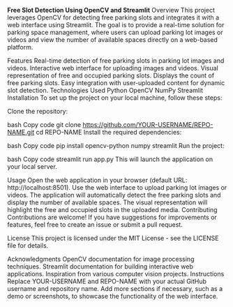 **Free Slot Detection Using OpenCV and Streamlit**
Overview
This project leverages OpenCV for detecting free parking slots and integrates it with a web interface using Streamlit. The goal is to provide a real-time solution for parking space management, where users can upload parking lot images or videos and view the number of available spaces directly on a web-based platform.

Features
Real-time detection of free parking slots in parking lot images and videos.
Interactive web interface for uploading images and videos.
Visual representation of free and occupied parking slots.
Displays the count of free parking slots.
Easy integration with user-uploaded content for dynamic slot detection.
Technologies Used
Python
OpenCV
NumPy
Streamlit
Installation
To set up the project on your local machine, follow these steps:

Clone the repository:

bash
Copy code
git clone https://github.com/YOUR-USERNAME/REPO-NAME.git
cd REPO-NAME
Install the required dependencies:

bash
Copy code
pip install opencv-python numpy streamlit
Run the project:

bash
Copy code
streamlit run app.py
This will launch the application on your local server.

Usage
Open the web application in your browser (default URL: http://localhost:8501).
Use the web interface to upload parking lot images or videos.
The application will automatically detect the free parking slots and display the number of available spaces.
The visual representation will highlight the free and occupied slots in the uploaded media.
Contributing
Contributions are welcome! If you have suggestions for improvements or features, feel free to create an issue or submit a pull request.

License
This project is licensed under the MIT License - see the LICENSE file for details.

Acknowledgments
OpenCV documentation for image processing techniques.
Streamlit documentation for building interactive web applications.
Inspiration from various computer vision projects.
Instructions
Replace YOUR-USERNAME and REPO-NAME with your actual GitHub username and repository name.
Add more sections if necessary, such as a demo or screenshots, to showcase the functionality of the web interface.
